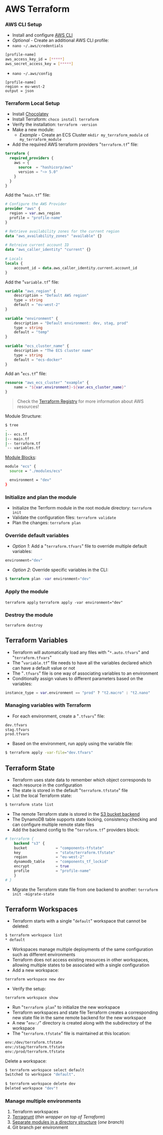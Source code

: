 # AWS Terraform

### AWS CLI Setup
- Install and configure [AWS CLI](https://docs.aws.amazon.com/cli/latest/userguide/getting-started-install.html)
- _Optional_ - Create an additional AWS CLI profile:
- `nano ~/.aws/credentials`

```sh
[profile-name]
aws_access_key_id = [*****]
aws_secret_access_key = [*****]
```
- `nano ~/.aws/config`

```
[profile-name]
region = eu-west-2
output = json
```
### Terraform Local Setup
- Install [Chocolatey](https://chocolatey.org/install)
- Install Terraform:
`choco install terraform`
- Verify the installation:
`terraform -version`
- Make a new module:
   - _Example_ - Create an ECS Cluster
`mkdir my_terraform_module`
`cd my_terraform_module`
- Add the required AWS terraform providers "`terraform.tf`" file:
```tf
terraform {
  required_providers {
    aws = {
      source  = "hashicorp/aws"
      version = "~> 5.0"
    }
  }
}
```
Add the "`main.tf`" file:
```tf
# Configure the AWS Provider
provider "aws" {
  region = var.aws_region
  profile = "profile-name"
}

# Retrieve availability zones for the current region
data "aws_availability_zones" "available" {}
 
# Retreive current account ID
data "aws_caller_identity" "current" {}
 
# Locals
locals {
    account_id = data.aws_caller_identity.current.account_id
}
```
Add the "`variable.tf`" file:
```tf
variable "aws_region" {
    description = "Default AWS region"
    type = string
    default = "eu-west-2"
}
 
variable "environment" {
    description = "Default environment: dev, stag, prod"
    type = string
    default = "temp"
}
 
variable "ecs_cluster_name" {
    description = "The ECS cluster name"
    type = string
    default = "ecs-docker"
}
```

Add an "`ecs.tf`" file:
```tf
resource "aws_ecs_cluster" "example" {
    name = "${var.environment}-${var.ecs_cluster_name}"
}
```

> Check the [Terraform Registry](https://registry.terraform.io/providers/hashicorp/aws/latest) for more information about AWS resources!

Module Structure:
```sh
$ tree
.
|-- ecs.tf
|-- main.tf
|-- terraform.tf
`-- variables.tf
```

[Module Blocks](https://developer.hashicorp.com/terraform/language/modules/syntax):
```sh
module "ecs" {
  source = "./modules/ecs"

  environment = "dev"
}
```


### Initialize and plan the module
- Initialize the Terrform module in the root module directory:
`terraform init`
- Validate the configuration files:
`terraform validate`
- Plan the changes:
`terraform plan`

### Override default variables
- _Option 1_: Add a "`terraform.tfvars`" file to override multiple default variables:
```tf
environment="dev"
```
- _Option 2_: Override specific variables in the CLI:
```tf
$ terraform plan -var environment="dev"
```
### Apply the module
`terraform apply`
`terraform apply -var environment="dev"`

### Destroy the module
`terraform destroy`

## Terraform Variables
- Terraform will automatically load any files with "`*.auto.tfvars`" and "`terraform.tfvars`"
- The "`variable.tf`" file needs to have all the variables declared which can have a default value or not
- The "`.tfvars`" file is one way of associating variables to an environment
- Conditionally assign values to different parameters based on the variables:
```tf
instance_type = var.environment == "prod" ? "t2.macro" : "t2.nano"
```
### Managing variables with Terraform
- For each environment, create a "`.tfvars`" file:
```sh
dev.tfvars
stag.tfvars
prod.tfvars
```
- Based on the environment, run apply using the variable file:
```sh
$ terraform apply -var-file="dev.tfvars"
```
## Terraform State
- Terraform uses state data to remember which object corresponds to each resource in the configuration
- The state is stored in the default "`terraform.tfstate`" file
- List the local Terraform state:
```sh
$ terraform state list
```
- The remote Terraform state is stored in the [S3 bucket backend](https://developer.hashicorp.com/terraform/language/backend/s3)
- The DynamoDB table supports state locking, consistency checking and can configure multiple remote state files
- Add the backend config to the "`terraform.tf`" providers block:
```tf
# terraform {
    backend "s3" {
    bucket             = "components-tfstate"
    key                = "state/terraform.tfstate"
    region             = "eu-west-2"
    dynamodb_table     = "components_tf_lockid"
    encrypt            = true
    profile            = "profile-name"
    }
# }
```
- Migrate the Terraform state file from one backend to another:
`terraform init -migrate-state`
## Terraform Workspaces
- Terraform starts with a single "`default`" workspace that cannot be deleted:
```sh
$ terraform workspace list
* default
```
- Workspaces manage multiple deployments of the same configuration such as different environments
- Terraform does not access existing resources in other workspaces, allowing multiple states to be associated with a single configuration
- Add a new workspace:
```sh
terraform workspace new dev
```
- Verify the setup:
```sh
terraform workspace show
```
- Run "`terraform plan`" to initialize the new workspace
- Terraform workspaces and state file
Terraform creates a corresponding new state file in the same remote backend for the new workspace
- A new "`env:/`" directory is created along with the subdirectory of the workspace
- The "`terraform.tfstate`" file is maintained at this location:
```sh
env:/dev/terraform.tfstate
env:/stag/terraform.tfstate
env:/prod/terraform.tfstate
```
Delete a workspace:
```sh
$ terraform workspace select default
Switched to workspace "default".
 
$ terraform workspace delete dev
Deleted workspace "dev"!
```
### Manage multiple environments
1. Terraform workspaces
2. [Terragrunt](https://terragrunt.gruntwork.io/) (_thin wrapper on top of Terraform_)
3. [Separate modules in a directory structure](https://developer.hashicorp.com/terraform/tutorials/modules/organize-configuration) (_one branch_)
4. Git branch per environment
